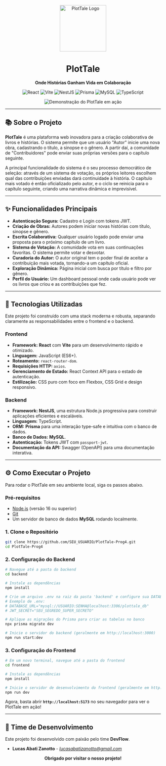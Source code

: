 <div align="center">
  <img src="URL_DA_SUA_LOGO" alt="PlotTale Logo" width="150"/>
  <h1>PlotTale</h1>
  <p><strong>Onde Histórias Ganham Vida em Colaboração</strong></p>

  <!-- Badges de Tecnologia -->
  <p>
    <img src="https://img.shields.io/badge/React-20232A?style=for-the-badge&logo=react&logoColor=61DAFB" alt="React">
    <img src="https://img.shields.io/badge/Vite-646CFF?style=for-the-badge&logo=vite&logoColor=white" alt="Vite">
    <img src="https://img.shields.io/badge/NestJS-E0234E?style=for-the-badge&logo=nestjs&logoColor=white" alt="NestJS">
    <img src="https://img.shields.io/badge/Prisma-3982CE?style=for-the-badge&logo=prisma&logoColor=white" alt="Prisma">
    <img src="https://img.shields.io/badge/MySQL-005C84?style=for-the-badge&logo=mysql&logoColor=white" alt="MySQL">
    <img src="https://img.shields.io/badge/TypeScript-007ACC?style=for-the-badge&logo=typescript&logoColor=white" alt="TypeScript">
  </p>
</div>

<!-- GIF de Demonstração (Recomendado) -->
<div align="center">
  <img src="URL_DO_SEU_GIF_DE_DEMONSTRAÇÃO" alt="Demonstração do PlotTale em ação">
</div>

---

## 📚 Sobre o Projeto

**PlotTale** é uma plataforma web inovadora para a criação colaborativa de livros e histórias. O sistema permite que um usuário "Autor" inicie uma nova obra, cadastrando o título, a sinopse e o gênero. A partir daí, a comunidade de "Contribuidores" pode enviar suas próprias versões para o capítulo seguinte.

A principal funcionalidade do sistema é o seu processo democrático de seleção: através de um sistema de votação, os próprios leitores escolhem qual das contribuições enviadas dará continuidade à história. O capítulo mais votado é então oficializado pelo autor, e o ciclo se reinicia para o capítulo seguinte, criando uma narrativa dinâmica e imprevisível.

---

## ✨ Funcionalidades Principais

*   **Autenticação Segura:** Cadastro e Login com tokens JWT.
*   **Criação de Obras:** Autores podem iniciar novas histórias com título, sinopse e gênero.
*   **Escrita Colaborativa:** Qualquer usuário logado pode enviar uma proposta para o próximo capítulo de um livro.
*   **Sistema de Votação:** A comunidade vota em suas continuações favoritas. O sistema permite votar e desvotar.
*   **Curadoria do Autor:** O autor original tem o poder final de aceitar a contribuição mais votada, tornando-a um capítulo oficial.
*   **Exploração Dinâmica:** Página inicial com busca por título e filtro por gênero.
*   **Perfil do Usuário:** Um dashboard pessoal onde cada usuário pode ver os livros que criou e as contribuições que fez.

---

## 🚀 Tecnologias Utilizadas

Este projeto foi construído com uma stack moderna e robusta, separando claramente as responsabilidades entre o frontend e o backend.

### **Frontend**
*   **Framework:** **React** com **Vite** para um desenvolvimento rápido e otimizado.
*   **Linguagem:** JavaScript (ES6+).
*   **Roteamento:** `react-router-dom`.
*   **Requisições HTTP:** `axios`.
*   **Gerenciamento de Estado:** React Context API para o estado de autenticação.
*   **Estilização:** CSS puro com foco em Flexbox, CSS Grid e design responsivo.

### **Backend**
*   **Framework:** **NestJS**, uma estrutura Node.js progressiva para construir aplicações eficientes e escaláveis.
*   **Linguagem:** TypeScript.
*   **ORM:** **Prisma** para uma interação type-safe e intuitiva com o banco de dados.
*   **Banco de Dados:** **MySQL**.
*   **Autenticação:** Tokens JWT com `passport-jwt`.
*   **Documentação da API:** Swagger (OpenAPI) para uma documentação interativa.

---

## ⚙️ Como Executar o Projeto

Para rodar o PlotTale em seu ambiente local, siga os passos abaixo.

### **Pré-requisitos**

*   [Node.js](https://nodejs.org/en/) (versão 16 ou superior)
*   [Git](https://git-scm.com)
*   Um servidor de banco de dados **MySQL** rodando localmente.

### **1. Clone o Repositório**
```bash
git clone https://github.com/SEU_USUARIO/PlotTale-Prog4.git
cd PlotTale-Prog4
```

### **2. Configuração do Backend**

```bash
# Navegue até a pasta do backend
cd backend

# Instale as dependências
npm install

# Crie um arquivo .env na raiz da pasta 'backend' e configure sua DATABASE_URL
# Exemplo de .env:
# DATABASE_URL="mysql://USUARIO:SENHA@localhost:3306/plottale_db"
# JWT_SECRET="SEU_SEGREDO_SUPER_SECRETO"

# Aplique as migrações do Prisma para criar as tabelas no banco
npx prisma migrate dev

# Inicie o servidor do backend (geralmente em http://localhost:3000)
npm run start:dev
```

### **3. Configuração do Frontend**

```bash
# Em um novo terminal, navegue até a pasta do frontend
cd frontend

# Instale as dependências
npm install

# Inicie o servidor de desenvolvimento do frontend (geralmente em http://localhost:5173)
npm run dev
```

Agora, basta abrir **`http://localhost:5173`** no seu navegador para ver o PlotTale em ação!

---

## 👥 Time de Desenvolvimento

Este projeto foi desenvolvido com paixão pelo time **DevFlow**.

*   **Lucas Abati Zanotto** - [*lucasabatizanotto@gmail.com*](mailto:lucasabatizanotto@gmail.com)

<div align="center">
  <strong>Obrigado por visitar o nosso projeto!</strong>
</div>
